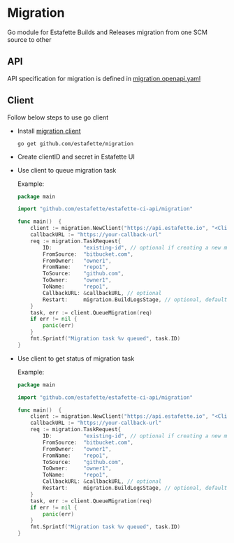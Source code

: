 # Migration

Go module for Estafette Builds and Releases migration from one SCM source to other

## API

API specification for migration is defined in [migration.openapi.yaml](https://github.com/estafette/estafette-ci-api/blob/main/migration.openapi.yaml)

## Client

Follow below steps to use go client

- Install [migration client](https://github.com/estafette/migration)

  ```shell
  go get github.com/estafette/migration
  ```

- Create clientID and secret in Estafette UI
- Use client to queue migration task

  Example:

  ```go
  package main

  import "github.com/estafette/estafette-ci-api/migration"

  func main()  {
      client := migration.NewClient("https://api.estafette.io", "<Client-ID>", "<Client-Secret>")
      callbackURL := "https://your-callback-url"
      req := migration.TaskRequest{
          ID:          "existing-id", // optional if creating a new migration task
          FromSource:  "bitbucket.com",
          FromOwner:   "owner1",
          FromName:    "repo1",
          ToSource:    "github.com",
          ToOwner:     "owner1",
          ToName:      "repo1",
          CallbackURL: &callbackURL, // optional
          Restart:     migration.BuildLogsStage, // optional, default is LastStage (handled by the server)
      }
      task, err := client.QueueMigration(req)
      if err != nil {
          panic(err)
      }
      fmt.Sprintf("Migration task %v queued", task.ID)
  }
  ```

- Use client to get status of migration task

  Example:

  ```go
  package main

  import "github.com/estafette/estafette-ci-api/migration"

  func main()  {
      client := migration.NewClient("https://api.estafette.io", "<Client-ID>", "<Client-Secret>")
      callbackURL := "https://your-callback-url"
      req := migration.TaskRequest{
          ID:          "existing-id", // optional if creating a new migration task
          FromSource:  "bitbucket.com",
          FromOwner:   "owner1",
          FromName:    "repo1",
          ToSource:    "github.com",
          ToOwner:     "owner1",
          ToName:      "repo1",
          CallbackURL: &callbackURL, // optional
          Restart:     migration.BuildLogsStage, // optional, default is LastStage (handled by the server)
      }
      task, err := client.QueueMigration(req)
      if err != nil {
          panic(err)
      }
      fmt.Sprintf("Migration task %v queued", task.ID)
  }
  ```
